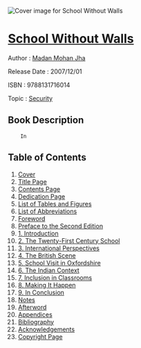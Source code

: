 ![Cover image for School Without Walls](https://imgdetail.ebookreading.net/cover/cover/security/EB9788131716014.jpg)

[School Without Walls](https://ebookreading.net/view/book/School+Without+Walls-EB9788131716014_1.html "School Without Walls")
====================================================================================================================

Author : [Madan Mohan Jha](https://ebookreading.net/search/author/Madan+Mohan+Jha)

Release Date : 2007/12/01

ISBN : 9788131716014

Topic : [Security](https://ebookreading.net/search/category/security)

Book Description
-----------------

 		In               
Table of Contents
-----------------

1. [Cover](https://ebookreading.net/view/book/School+Without+Walls-EB9788131716014_1.html)
1. [Title Page](https://ebookreading.net/view/book/School+Without+Walls-EB9788131716014_2.html)
1. [Contents Page](https://ebookreading.net/view/book/School+Without+Walls-EB9788131716014_3.html)
1. [Dedication Page](https://ebookreading.net/view/book/School+Without+Walls-EB9788131716014_4.html)
1. [List of Tables and Figures](https://ebookreading.net/view/book/School+Without+Walls-EB9788131716014_5.html)
1. [List of Abbreviations](https://ebookreading.net/view/book/School+Without+Walls-EB9788131716014_6.html)
1. [Foreword](https://ebookreading.net/view/book/School+Without+Walls-EB9788131716014_7.html)
1. [Preface to the Second Edition](https://ebookreading.net/view/book/School+Without+Walls-EB9788131716014_8.html)
1. [1. Introduction](https://ebookreading.net/view/book/School+Without+Walls-EB9788131716014_9.html)
1. [2. The Twenty-First Century School](https://ebookreading.net/view/book/School+Without+Walls-EB9788131716014_10.html)
1. [3. International Perspectives](https://ebookreading.net/view/book/School+Without+Walls-EB9788131716014_11.html)
1. [4. The British Scene](https://ebookreading.net/view/book/School+Without+Walls-EB9788131716014_12.html)
1. [5. School Visit in Oxfordshire](https://ebookreading.net/view/book/School+Without+Walls-EB9788131716014_13.html)
1. [6. The Indian Context](https://ebookreading.net/view/book/School+Without+Walls-EB9788131716014_14.html)
1. [7. Inclusion in Classrooms](https://ebookreading.net/view/book/School+Without+Walls-EB9788131716014_15.html)
1. [8. Making It Happen](https://ebookreading.net/view/book/School+Without+Walls-EB9788131716014_16.html)
1. [9. In Conclusion](https://ebookreading.net/view/book/School+Without+Walls-EB9788131716014_17.html)
1. [Notes](https://ebookreading.net/view/book/School+Without+Walls-EB9788131716014_18.html)
1. [Afterword](https://ebookreading.net/view/book/School+Without+Walls-EB9788131716014_26.html)
1. [Appendices](https://ebookreading.net/view/book/School+Without+Walls-EB9788131716014_27.html)
1. [Bibliography](https://ebookreading.net/view/book/School+Without+Walls-EB9788131716014_28.html)
1. [Acknowledgements](https://ebookreading.net/view/book/School+Without+Walls-EB9788131716014_29.html)
1. [Copyright Page](https://ebookreading.net/view/book/School+Without+Walls-EB9788131716014_30.html)
